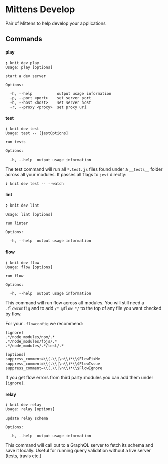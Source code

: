 # Mittens Develop

Pair of Mittens to help develop your applications

## Commands

#### play

```
❯ knit dev play
Usage: play [options]

start a dev server

Options:

  -h, --help           output usage information
  -p, --port <port>    set server port
  -h, --host <host>    set server host
  -r, --proxy <proxy>  set proxy uri
```


#### test

```
❯ knit dev test
Usage: test -- [jestOptions]

run tests

Options:

  -h, --help  output usage information
```

The test command will run all `*.test.js` files found under a `__tests__` folder across all your modules. It passes all flags to `jest` directly:

```
❯ knit dev test -- --watch
```

#### lint

```
❯ knit dev lint

Usage: lint [options]

run linter

Options:

  -h, --help  output usage information
```

#### flow

```
❯ knit dev flow
Usage: flow [options]

run flow

Options:

  -h, --help  output usage information
```

This command will run flow across all modules. You will still need a `.flowconfig` and to add `/* @flow */` to the top of any file you want checked by flow.

For your `.flowconfig` we recommend:

```
[ignore]
.*/node_modules/npm/.*
.*/node_modules/fbjs/.*
.*/node_modules/.*/test/.*

[options]
suppress_comment=\\(.\\|\n\\)*\\$FlowFixMe
suppress_comment=\\(.\\|\n\\)*\\$FlowIssue
suppress_comment=\\(.\\|\n\\)*\\$FlowIgnore
```

If you get flow errors from third party modules you can add them under `[ignore]`.

#### relay

```
❯ knit dev relay
Usage: relay [options]

update relay schema

Options:

  -h, --help  output usage information
```

This command will call out to a GraphQL server to fetch its schema and save it locally. Useful for running query validation without a live server (tests, travis etc.)
